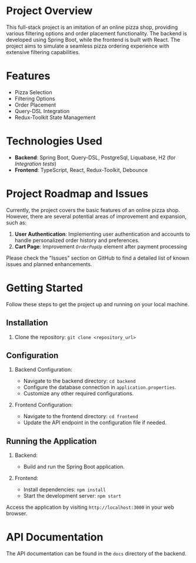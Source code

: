 # Project Overview

This full-stack project is an imitation of an online pizza shop, providing various filtering options and order placement functionality. The backend is developed using Spring Boot, while the frontend is built with React. The project aims to simulate a seamless pizza ordering experience with extensive filtering capabilities.


# Features

- Pizza Selection
- Filtering Options
- Order Placement
- Query-DSL Integration
- Redux-Toolkit State Management


# Technologies Used

- **Backend**: Spring Boot, Query-DSL, PostgreSql, Liquabase, H2 (for *Integration tests*)
- **Frontend**: TypeScript, React, Redux-Toolkit, Debounce

# Project Roadmap and Issues

Currently, the project covers the basic features of an online pizza shop. However, there are several potential areas of improvement and expansion, such as:

1. **User Authentication**: Implementing user authentication and accounts to handle personalized order history and preferences.
2. **Cart Page**: Improvement *`OrderPopUp`* element after payment processing

Please check the "Issues" section on GitHub to find a detailed list of known issues and planned enhancements.

# Getting Started

Follow these steps to get the project up and running on your local machine.

## Installation

1. Clone the repository: `git clone <repository_url>`

## Configuration

1. Backend Configuration:
    
    - Navigate to the backend directory: `cd backend`
    - Configure the database connection in `application.properties`.
    - Customize any other required configurations.
2. Frontend Configuration:
    
    - Navigate to the frontend directory: `cd frontend`
    - Update the API endpoint in the configuration file if needed.

## Running the Application

1. Backend:
    - Build and run the Spring Boot application.
2. Frontend:
    
    - Install dependencies: `npm install`
    - Start the development server: `npm start`

Access the application by visiting `http://localhost:3000` in your web browser.

# API Documentation

The API documentation can be found in the `docs` directory of the backend.